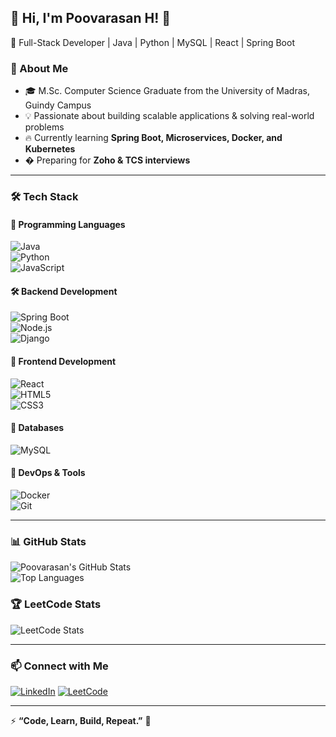 ## 🌟 Hi, I'm Poovarasan H! 👋  

🚀 Full-Stack Developer | Java | Python | MySQL | React | Spring Boot  

### 📌 About Me  
- 🎓 M.Sc. Computer Science Graduate from the University of Madras, Guindy Campus  
- 💡 Passionate about building scalable applications & solving real-world problems  
- 🔥 Currently learning **Spring Boot, Microservices, Docker, and Kubernetes**  
- � Preparing for **Zoho & TCS interviews**  

---

### 🛠️ Tech Stack  

#### **🚀 Programming Languages**  
![Java](https://img.shields.io/badge/Java-ED8B00?style=for-the-badge&logo=java&logoColor=white)  
![Python](https://img.shields.io/badge/Python-3776AB?style=for-the-badge&logo=python&logoColor=white)  
![JavaScript](https://img.shields.io/badge/JavaScript-F7DF1E?style=for-the-badge&logo=javascript&logoColor=black)  

#### **🛠️ Backend Development**  
![Spring Boot](https://img.shields.io/badge/Spring_Boot-6DB33F?style=for-the-badge&logo=spring-boot&logoColor=white)  
![Node.js](https://img.shields.io/badge/Node.js-339933?style=for-the-badge&logo=node.js&logoColor=white)  
![Django](https://img.shields.io/badge/Django-092E20?style=for-the-badge&logo=django&logoColor=white)  

#### **🎨 Frontend Development**  
![React](https://img.shields.io/badge/React-20232A?style=for-the-badge&logo=react&logoColor=61DAFB)  
![HTML5](https://img.shields.io/badge/HTML5-E34F26?style=for-the-badge&logo=html5&logoColor=white)  
![CSS3](https://img.shields.io/badge/CSS3-1572B6?style=for-the-badge&logo=css3&logoColor=white)  

#### **💾 Databases**  
![MySQL](https://img.shields.io/badge/MySQL-005C84?style=for-the-badge&logo=mysql&logoColor=white)  

#### **🚀 DevOps & Tools**  
![Docker](https://img.shields.io/badge/Docker-2496ED?style=for-the-badge&logo=docker&logoColor=white)  
![Git](https://img.shields.io/badge/Git-F05032?style=for-the-badge&logo=git&logoColor=white)  

---

### 📊 GitHub Stats  
![Poovarasan's GitHub Stats](https://github-readme-stats.vercel.app/api?username=KING016FLOWERS&show_icons=true&theme=tokyonight)  
![Top Languages](https://github-readme-stats.vercel.app/api/top-langs/?username=KING016FLOWERS&layout=compact&theme=tokyonight)  

### 🏆 LeetCode Stats  
![LeetCode Stats](https://leetcard.jacoblin.cool/poova1612?theme=dark&font=Abel&ext=contest)  

---

### 📫 Connect with Me  
[![LinkedIn](https://img.shields.io/badge/LinkedIn-0A66C2?style=for-the-badge&logo=linkedin&logoColor=white)]([https://www.linkedin.com/in/yourlinkedin/](www.linkedin.com/in/poovarasan-h-🧑🏻‍🎓-5564b52b6))  
[![LeetCode](https://img.shields.io/badge/LeetCode-FFA116?style=for-the-badge&logo=leetcode&logoColor=white)](https://leetcode.com/poova1612/)  

---

⚡ **“Code, Learn, Build, Repeat.”** 🚀  
